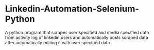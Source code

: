 # Linkedin-Automation-Selenium-Python
A python program that scrapes user specified and media specified data from activity log of linkedin users and automatically posts scraped data after automatically editing it with user specified data
